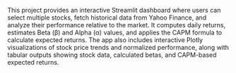 This project provides an interactive Streamlit dashboard where users can select multiple stocks, fetch historical data from Yahoo Finance, and analyze their performance relative to the market. It computes daily returns, estimates Beta (β) and Alpha (α) values, and applies the CAPM formula to calculate expected returns. The app also includes interactive Plotly visualizations of stock price trends and normalized performance, along with tabular outputs showing stock data, calculated betas, and CAPM-based expected returns.
